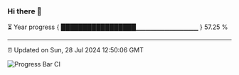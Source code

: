 ### Hi there 👋

⏳ Year progress { █████████████████▁▁▁▁▁▁▁▁▁▁▁▁▁ } 57.25 %

---

⏰ Updated on Sun, 28 Jul 2024 12:50:06 GMT

![Progress Bar CI](https://github.com/IshwaranRudhara/GIT-ACTION/workflows/Progress%20Bar%20CI/badge.svg)
